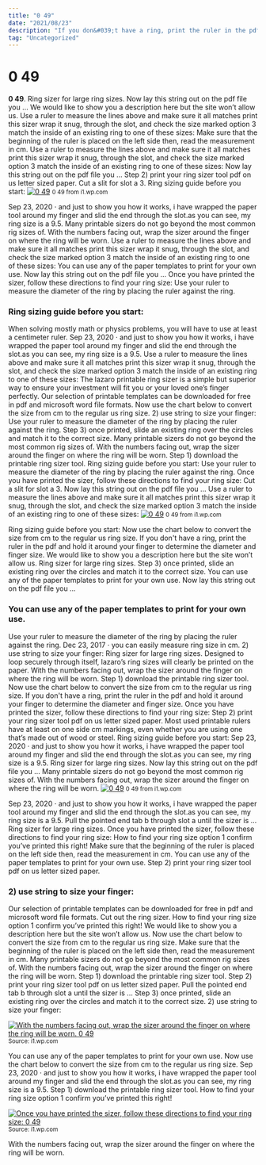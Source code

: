 ```yaml
---
title: "0 49"
date: "2021/08/23"
description: "If you don&#039;t have a ring, print the ruler in the pdf and hold it around your finger to determine the diameter and finger size."
tag: "Uncategorized"
---
```


# 0 49
**0 49**. Ring sizer for large ring sizes. Now lay this string out on the pdf file you … We would like to show you a description here but the site won’t allow us. Use a ruler to measure the lines above and make sure it all matches print this sizer wrap it snug, through the slot, and check the size marked option 3 match the inside of an existing ring to one of these sizes: Make sure that the beginning of the ruler is placed on the left side then, read the measurement in cm.
Use a ruler to measure the lines above and make sure it all matches print this sizer wrap it snug, through the slot, and check the size marked option 3 match the inside of an existing ring to one of these sizes: Now lay this string out on the pdf file you … Step 2) print your ring sizer tool pdf on us letter sized paper. Cut a slit for slot a 3. Ring sizing guide before you start:
[![0 49](https://i1.wp.com/6830041 "0 49")](https://i1.wp.com/6830041)
<small>0 49 from i1.wp.com</small>

Sep 23, 2020 · and just to show you how it works, i have wrapped the paper tool around my finger and slid the end through the slot.as you can see, my ring size is a 9.5. Many printable sizers do not go beyond the most common rig sizes of. With the numbers facing out, wrap the sizer around the finger on where the ring will be worn. Use a ruler to measure the lines above and make sure it all matches print this sizer wrap it snug, through the slot, and check the size marked option 3 match the inside of an existing ring to one of these sizes: You can use any of the paper templates to print for your own use. Now lay this string out on the pdf file you … Once you have printed the sizer, follow these directions to find your ring size: Use your ruler to measure the diameter of the ring by placing the ruler against the ring.

### Ring sizing guide before you start:
When solving mostly math or physics problems, you will have to use at least a centimeter ruler. Sep 23, 2020 · and just to show you how it works, i have wrapped the paper tool around my finger and slid the end through the slot.as you can see, my ring size is a 9.5. Use a ruler to measure the lines above and make sure it all matches print this sizer wrap it snug, through the slot, and check the size marked option 3 match the inside of an existing ring to one of these sizes: The lazaro printable ring sizer is a simple but superior way to ensure your investment will fit you or your loved one’s finger perfectly. Our selection of printable templates can be downloaded for free in pdf and microsoft word file formats. Now use the chart below to convert the size from cm to the regular us ring size. 2) use string to size your finger: Use your ruler to measure the diameter of the ring by placing the ruler against the ring. Step 3) once printed, slide an existing ring over the circles and match it to the correct size. Many printable sizers do not go beyond the most common rig sizes of. With the numbers facing out, wrap the sizer around the finger on where the ring will be worn. Step 1) download the printable ring sizer tool. Ring sizing guide before you start:
Use your ruler to measure the diameter of the ring by placing the ruler against the ring. Once you have printed the sizer, follow these directions to find your ring size: Cut a slit for slot a 3. Now lay this string out on the pdf file you … Use a ruler to measure the lines above and make sure it all matches print this sizer wrap it snug, through the slot, and check the size marked option 3 match the inside of an existing ring to one of these sizes:
[![0 49](https://i1.wp.com/6830041 "0 49")](https://i1.wp.com/6830041)
<small>0 49 from i1.wp.com</small>

Ring sizing guide before you start: Now use the chart below to convert the size from cm to the regular us ring size. If you don&#039;t have a ring, print the ruler in the pdf and hold it around your finger to determine the diameter and finger size. We would like to show you a description here but the site won’t allow us. Ring sizer for large ring sizes. Step 3) once printed, slide an existing ring over the circles and match it to the correct size. You can use any of the paper templates to print for your own use. Now lay this string out on the pdf file you …

### You can use any of the paper templates to print for your own use.
Use your ruler to measure the diameter of the ring by placing the ruler against the ring. Dec 23, 2017 · you can easily measure ring size in cm. 2) use string to size your finger: Ring sizer for large ring sizes. Designed to loop securely through itself, lazaro’s ring sizes will clearly be printed on the paper. With the numbers facing out, wrap the sizer around the finger on where the ring will be worn. Step 1) download the printable ring sizer tool. Now use the chart below to convert the size from cm to the regular us ring size. If you don&#039;t have a ring, print the ruler in the pdf and hold it around your finger to determine the diameter and finger size. Once you have printed the sizer, follow these directions to find your ring size: Step 2) print your ring sizer tool pdf on us letter sized paper. Most used printable rulers have at least on one side cm markings, even whether you are using one that’s made out of wood or steel. Ring sizing guide before you start:
Sep 23, 2020 · and just to show you how it works, i have wrapped the paper tool around my finger and slid the end through the slot.as you can see, my ring size is a 9.5. Ring sizer for large ring sizes. Now lay this string out on the pdf file you … Many printable sizers do not go beyond the most common rig sizes of. With the numbers facing out, wrap the sizer around the finger on where the ring will be worn.
[![0 49](https://i1.wp.com/6830041 "0 49")](https://i1.wp.com/6830041)
<small>0 49 from i1.wp.com</small>

Sep 23, 2020 · and just to show you how it works, i have wrapped the paper tool around my finger and slid the end through the slot.as you can see, my ring size is a 9.5. Pull the pointed end tab b through slot a until the sizer is … Ring sizer for large ring sizes. Once you have printed the sizer, follow these directions to find your ring size: How to find your ring size option 1 confirm you’ve printed this right! Make sure that the beginning of the ruler is placed on the left side then, read the measurement in cm. You can use any of the paper templates to print for your own use. Step 2) print your ring sizer tool pdf on us letter sized paper.

### 2) use string to size your finger:
Our selection of printable templates can be downloaded for free in pdf and microsoft word file formats. Cut out the ring sizer. How to find your ring size option 1 confirm you’ve printed this right! We would like to show you a description here but the site won’t allow us. Now use the chart below to convert the size from cm to the regular us ring size. Make sure that the beginning of the ruler is placed on the left side then, read the measurement in cm. Many printable sizers do not go beyond the most common rig sizes of. With the numbers facing out, wrap the sizer around the finger on where the ring will be worn. Step 1) download the printable ring sizer tool. Step 2) print your ring sizer tool pdf on us letter sized paper. Pull the pointed end tab b through slot a until the sizer is … Step 3) once printed, slide an existing ring over the circles and match it to the correct size. 2) use string to size your finger:


[![With the numbers facing out, wrap the sizer around the finger on where the ring will be worn. 0 49](https://encrypted-tbn0.gstatic.com/images?q=tbn:ANd9GcSpLIUwmsaRj0l-qh8FyC803u9HbhBNdBlM8Fy6S-NdOK7Tpo4pkfQigzYr696c5yUyBwWg6jo&amp;usqp=CAc "0 49")](https://i1.wp.com/6830041)
<small>Source: i1.wp.com</small>

You can use any of the paper templates to print for your own use. Now use the chart below to convert the size from cm to the regular us ring size. Sep 23, 2020 · and just to show you how it works, i have wrapped the paper tool around my finger and slid the end through the slot.as you can see, my ring size is a 9.5. Step 1) download the printable ring sizer tool. How to find your ring size option 1 confirm you’ve printed this right!

[![Once you have printed the sizer, follow these directions to find your ring size: 0 49](https://encrypted-tbn0.gstatic.com/images?q=tbn:ANd9GcSpLIUwmsaRj0l-qh8FyC803u9HbhBNdBlM8Fy6S-NdOK7Tpo4pkfQigzYr696c5yUyBwWg6jo&amp;usqp=CAc "0 49")](https://i1.wp.com/6830041)
<small>Source: i1.wp.com</small>

With the numbers facing out, wrap the sizer around the finger on where the ring will be worn.
